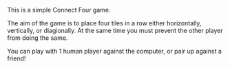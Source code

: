 This is a simple Connect Four game.

The aim of the game is to place four tiles in a row either horizontally, vertically, or diagionally.
At the same time you must prevent the other player from doing the same.

You can play with 1 human player against the computer, or pair up against a friend!
